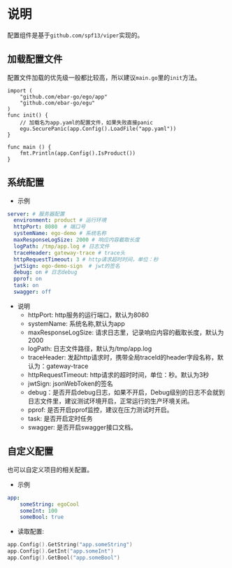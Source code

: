 # 说明
配置组件是基于`github.com/spf13/viper`实现的。

## 加载配置文件
配置文件加载的优先级一般都比较高，所以建议`main.go`里的`init`方法。
```
import (
	"github.com/ebar-go/ego/app"
	"github.com/ebar-go/egu"
)
func init() {
	// 加载名为app.yaml的配置文件，如果失败直接panic
	egu.SecurePanic(app.Config().LoadFile("app.yaml"))
}

func main () {
    fmt.Println(app.Config().IsProduct())
}
```

## 系统配置
- 示例   
```yaml
server: # 服务器配置
  environment: product # 运行环境
  httpPort: 8080  # 端口号
  systemName: ego-demo # 系统名称
  maxResponseLogSize: 2000 # 响应内容截取长度
  logPath: /tmp/app.log # 日志文件
  traceHeader: gateway-trace # trace头
  httpRequestTimeout: 3 # http请求超时时间，单位：秒
  jwtSign: ego-demo-sign  # jwt的签名
  debug: on # 日志debug
  pprof: on 
  task: on
  swagger: off
```

- 说明
    - httpPort: http服务的运行端口，默认为8080
    - systemName: 系统名称,默认为app
    - maxResponseLogSize: 请求日志里，记录响应内容的截取长度，默认为2000
    - logPath: 日志文件路径，默认为/tmp/app.log
    - traceHeader: 发起http请求时，携带全局traceId的header字段名称，默认为：gateway-trace
    - httpRequestTimeout: http请求的超时时间，单位：秒。默认为3秒
    - jwtSign: jsonWebToken的签名
    - debug：是否开启debug日志，如果不开启，Debug级别的日志不会就到日志文件里，建议测试环境开启，正常运行的生产环境关闭。
    - pprof: 是否开启pprof监控，建议在压力测试时开启。
    - task: 是否开启定时任务
    - swagger: 是否开启swagger接口文档。

## 自定义配置
也可以自定义项目的相关配置。   
- 示例
```yaml
app:
    someString: egoCool
    someInt: 100
    someBool: true
```

- 读取配置:
```go
app.Config().GetString("app.someString")
app.Config().GetInt("app.someInt")
app.Config().GetBool("app.someBool")
```